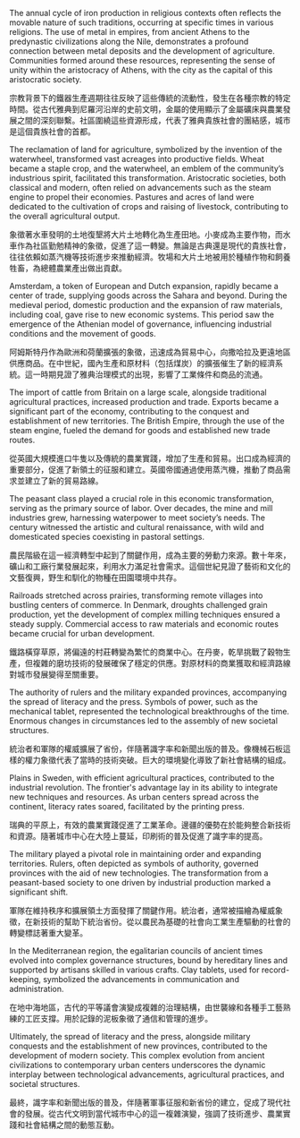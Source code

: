 The annual cycle of iron production in religious contexts often reflects the movable nature of such traditions, occurring at specific times in various religions. The use of metal in empires, from ancient Athens to the predynastic civilizations along the Nile, demonstrates a profound connection between metal deposits and the development of agriculture. Communities formed around these resources, representing the sense of unity within the aristocracy of Athens, with the city as the capital of this aristocratic society.

宗教背景下的鐵器生產週期往往反映了這些傳統的流動性，發生在各種宗教的特定時間。從古代雅典到尼羅河沿岸的史前文明，金屬的使用顯示了金屬礦床與農業發展之間的深刻聯繫。社區圍繞這些資源形成，代表了雅典貴族社會的團結感，城市是這個貴族社會的首都。

The reclamation of land for agriculture, symbolized by the invention of the waterwheel, transformed vast acreages into productive fields. Wheat became a staple crop, and the waterwheel, an emblem of the community’s industrious spirit, facilitated this transformation. Aristocratic societies, both classical and modern, often relied on advancements such as the steam engine to propel their economies. Pastures and acres of land were dedicated to the cultivation of crops and raising of livestock, contributing to the overall agricultural output.

象徵著水車發明的土地復墾將大片土地轉化為生產田地。小麥成為主要作物，而水車作為社區勤勉精神的象徵，促進了這一轉變。無論是古典還是現代的貴族社會，往往依賴如蒸汽機等技術進步來推動經濟。牧場和大片土地被用於種植作物和飼養牲畜，為總體農業產出做出貢獻。

Amsterdam, a token of European and Dutch expansion, rapidly became a center of trade, supplying goods across the Sahara and beyond. During the medieval period, domestic production and the expansion of raw materials, including coal, gave rise to new economic systems. This period saw the emergence of the Athenian model of governance, influencing industrial conditions and the movement of goods.

阿姆斯特丹作為歐洲和荷蘭擴張的象徵，迅速成為貿易中心，向撒哈拉及更遠地區供應商品。在中世紀，國內生產和原材料（包括煤炭）的擴張催生了新的經濟系統。這一時期見證了雅典治理模式的出現，影響了工業條件和商品的流通。

The import of cattle from Britain on a large scale, alongside traditional agricultural practices, increased production and trade. Exports became a significant part of the economy, contributing to the conquest and establishment of new territories. The British Empire, through the use of the steam engine, fueled the demand for goods and established new trade routes.

從英國大規模進口牛隻以及傳統的農業實踐，增加了生產和貿易。出口成為經濟的重要部分，促進了新領土的征服和建立。英國帝國通過使用蒸汽機，推動了商品需求並建立了新的貿易路線。

The peasant class played a crucial role in this economic transformation, serving as the primary source of labor. Over decades, the mine and mill industries grew, harnessing waterpower to meet society’s needs. The century witnessed the artistic and cultural renaissance, with wild and domesticated species coexisting in pastoral settings.

農民階級在這一經濟轉型中起到了關鍵作用，成為主要的勞動力來源。數十年來，礦山和工廠行業發展起來，利用水力滿足社會需求。這個世紀見證了藝術和文化的文藝復興，野生和馴化的物種在田園環境中共存。

Railroads stretched across prairies, transforming remote villages into bustling centers of commerce. In Denmark, droughts challenged grain production, yet the development of complex milling techniques ensured a steady supply. Commercial access to raw materials and economic routes became crucial for urban development.

鐵路橫穿草原，將偏遠的村莊轉變為繁忙的商業中心。在丹麥，乾旱挑戰了穀物生產，但複雜的磨坊技術的發展確保了穩定的供應。對原材料的商業獲取和經濟路線對城市發展變得至關重要。

The authority of rulers and the military expanded provinces, accompanying the spread of literacy and the press. Symbols of power, such as the mechanical tablet, represented the technological breakthroughs of the time. Enormous changes in circumstances led to the assembly of new societal structures.

統治者和軍隊的權威擴展了省份，伴隨著識字率和新聞出版的普及。像機械石板這樣的權力象徵代表了當時的技術突破。巨大的環境變化導致了新社會結構的組成。

Plains in Sweden, with efficient agricultural practices, contributed to the industrial revolution. The frontier's advantage lay in its ability to integrate new techniques and resources. As urban centers spread across the continent, literacy rates soared, facilitated by the printing press.

瑞典的平原上，有效的農業實踐促進了工業革命。邊疆的優勢在於能夠整合新技術和資源。隨著城市中心在大陸上蔓延，印刷術的普及促進了識字率的提高。

The military played a pivotal role in maintaining order and expanding territories. Rulers, often depicted as symbols of authority, governed provinces with the aid of new technologies. The transformation from a peasant-based society to one driven by industrial production marked a significant shift.

軍隊在維持秩序和擴展領土方面發揮了關鍵作用。統治者，通常被描繪為權威象徵，在新技術的幫助下統治省份。從以農民為基礎的社會向工業生產驅動的社會的轉變標誌著重大變革。

In the Mediterranean region, the egalitarian councils of ancient times evolved into complex governance structures, bound by hereditary lines and supported by artisans skilled in various crafts. Clay tablets, used for record-keeping, symbolized the advancements in communication and administration.

在地中海地區，古代的平等議會演變成複雜的治理結構，由世襲線和各種手工藝熟練的工匠支撐。用於記錄的泥板象徵了通信和管理的進步。

Ultimately, the spread of literacy and the press, alongside military conquests and the establishment of new provinces, contributed to the development of modern society. This complex evolution from ancient civilizations to contemporary urban centers underscores the dynamic interplay between technological advancements, agricultural practices, and societal structures.

最終，識字率和新聞出版的普及，伴隨著軍事征服和新省份的建立，促成了現代社會的發展。從古代文明到當代城市中心的這一複雜演變，強調了技術進步、農業實踐和社會結構之間的動態互動。
